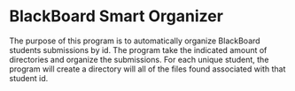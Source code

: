 # BlackBoard Smart Organizer

The purpose of this program is to automatically organize BlackBoard students submissions by id. The program take the indicated amount of
directories and organize the submissions. For each unique student, the program will create a directory will all of the 
files found associated with that student id.
